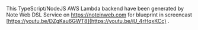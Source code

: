 This TypeScript/NodeJS AWS Lambda backend have been generated by Note Web DSL Service on https://noteinweb.com for blueprint in screencast [https://youtu.be/DZgKau6GWT8](https://youtu.be/iU_4rHqxKCc) .
